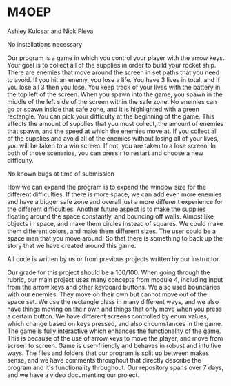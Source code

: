 # M4OEP

Ashley Kulcsar and Nick Pleva

No installations necessary 

Our program is a game in which you control your player with the arrow keys. Your goal is to collect all of the supplies in order to build your rocket ship. There are enemies that move around the screen in set paths that you need to avoid. If you hit an enemy, you lose a life. You have 3 lives in total, and if you lose all 3 then you lose. You keep track of your lives with the battery in the top left of the screen. When you spawn into the game, you spawn in the middle of the left side of the screen within the safe zone. No enemies can go or spawn inside that safe zone, and it is highlighted with a green rectangle. You can pick your difficulty at the beginning of the game. This affects the amount of supplies that you must collect, the amount of enemies that spawn, and the speed at which the enemies move at. If you collect all of the supplies and avoid all of the enemies without losing all of your lives, you will be taken to a win screen. If not, you are taken to a lose screen. In both of those scenarios, you can press r to restart and choose a new difficulty. 

No known bugs at time of submission

How we can expand the program is to expand the window size for the different difficulties. If there is more space, we can add even more enemies and have a bigger safe zone and overall just a more different experience for the different difficulties. Another future aspect is to make the supplies floating around the space constantly, and bouncing off walls. Almost like objects in space, and make them circles instead of squares. We could make them different colors, and make them different sizes. The user could be a space man that you move around. So that there is something to back up the story that we have created around this game. 

All code is written by us or from previous projects written by our instructor.

Our grade for this project should be a 100/100. When going through the rubric, our main project uses many concepts from module 4, including input from the arrow keys and other keyboard buttons. We also used boundaries with our enemies. They move on their own but cannot move out of the space set. We use the rectangle class in many different ways, and we also have things moving on their own and things that only move when you press a certain button. We have different screens controlled by enum values, which change based on keys pressed, and also circumstances in the game. The game is fully interactive which enhances the functionality of the game. This is because of the use of arrow keys to move the player, and move from screen to screen. Game is user-friendly and behaves in robust and intuitive ways. The files and folders that our program is split up between makes sense, and we have comments throughout that directly describe the program and it's functionality throughout. Our repository spans over 7 days, and we have a video documenting our project.